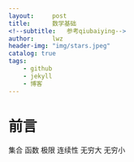 ```yaml
---
layout:     post
title:      数学基础
<!--subtitle:   参考qiubaiying-->
author:     lwz
header-img: "img/stars.jpeg"
catalog: true
tags:
    - github
    - jekyll
    - 博客
---
```

# 前言

集合
函数
极限
连续性
无穷大
无穷小

